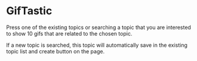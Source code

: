 # GifTastic

Press one of the existing topics or searching a topic that you are interested to show 10 gifs that are related to the chosen topic.

If a new topic is searched, this topic will automatically save in the existing topic list and create button on the page.